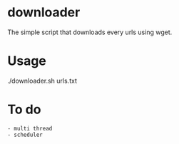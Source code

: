 # downloader

The simple script that downloads every urls using wget.

# Usage

./downloader.sh urls.txt

# To do

	- multi thread
	- scheduler

